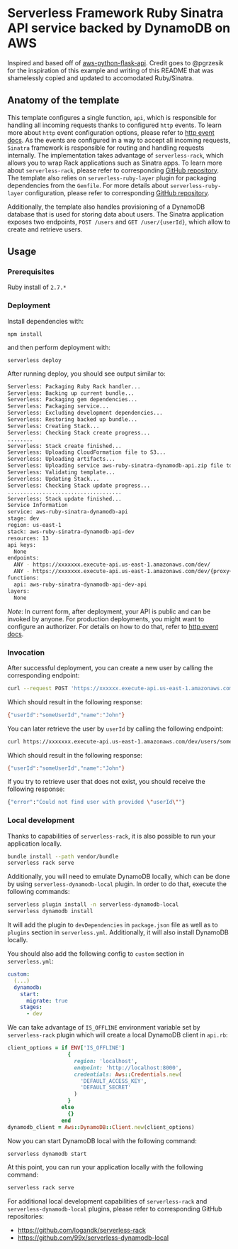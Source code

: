 <!--
title: 'Serverless Framework Ruby Sinatra API backed by DynamoDB on AWS'
description: 'This template demonstrates how to develop and deploy a simple Ruby Sinatra API service backed by DynamoDB running on AWS Lambda using the traditional Serverless Framework.'
layout: Doc
framework: v2
platform: AWS
language: Ruby
priority: 5
authorLink: 'https://github.com/serverless'
authorName: 'Serverless, inc.'
authorAvatar: 'https://avatars1.githubusercontent.com/u/13742415?s=200&v=4'
-->

# Serverless Framework Ruby Sinatra API service backed by DynamoDB on AWS

Inspired and based off of [aws-python-flask-api](https://github.com/serverless/examples/tree/master/aws-python-flask-api). Credit goes to @pgrzesik for the inspiration of this example and writing of this README that was shamelessly copied and updated to accomodated Ruby/Sinatra.

## Anatomy of the template

This template configures a single function, `api`, which is responsible for handling all incoming requests thanks to configured `http` events. To learn more about `http` event configuration options, please refer to [http event docs](https://www.serverless.com/framework/docs/providers/aws/events/apigateway/). As the events are configured in a way to accept all incoming requests, `Sinatra` framework is responsible for routing and handling requests internally. The implementation takes advantage of `serverless-rack`, which allows you to wrap Rack applications such as Sinatra apps. To learn more about `serverless-rack`, please refer to corresponding [GitHub repository](https://github.com/logandk/serverless-rack). The template also relies on `serverless-ruby-layer` plugin for packaging dependencies from the `Gemfile`. For more details about `serverless-ruby-layer` configuration, please refer to corresponding [GitHub repository](https://github.com/navarasu/serverless-ruby-layer).

Additionally, the template also handles provisioning of a DynamoDB database that is used for storing data about users. The Sinatra application exposes two endpoints, `POST /users` and `GET /user/{userId}`, which allow to create and retrieve users.

## Usage

### Prerequisites

Ruby install of `2.7.*`

### Deployment

Install dependencies with:

```
npm install
```

and then perform deployment with:

```
serverless deploy
```

After running deploy, you should see output similar to:

```bash
Serverless: Packaging Ruby Rack handler...
Serverless: Backing up current bundle...
Serverless: Packaging gem dependencies...
Serverless: Packaging service...
Serverless: Excluding development dependencies...
Serverless: Restoring backed up bundle...
Serverless: Creating Stack...
Serverless: Checking Stack create progress...
........
Serverless: Stack create finished...
Serverless: Uploading CloudFormation file to S3...
Serverless: Uploading artifacts...
Serverless: Uploading service aws-ruby-sinatra-dynamodb-api.zip file to S3 (2.68 MB)...
Serverless: Validating template...
Serverless: Updating Stack...
Serverless: Checking Stack update progress...
....................................
Serverless: Stack update finished...
Service Information
service: aws-ruby-sinatra-dynamodb-api
stage: dev
region: us-east-1
stack: aws-ruby-sinatra-dynamodb-api-dev
resources: 13
api keys:
  None
endpoints:
  ANY - https://xxxxxxx.execute-api.us-east-1.amazonaws.com/dev/
  ANY - https://xxxxxxx.execute-api.us-east-1.amazonaws.com/dev/{proxy+}
functions:
  api: aws-ruby-sinatra-dynamodb-api-dev-api
layers:
  None

```

_Note_: In current form, after deployment, your API is public and can be invoked by anyone. For production deployments, you might want to configure an authorizer. For details on how to do that, refer to [http event docs](https://www.serverless.com/framework/docs/providers/aws/events/apigateway/).

### Invocation

After successful deployment, you can create a new user by calling the corresponding endpoint:

```bash
curl --request POST 'https://xxxxxx.execute-api.us-east-1.amazonaws.com/dev/users' --header 'Content-Type: application/json' --data-raw '{"name": "John", "userId": "someUserId"}'
```

Which should result in the following response:

```bash
{"userId":"someUserId","name":"John"}
```

You can later retrieve the user by `userId` by calling the following endpoint:

```bash
curl https://xxxxxxx.execute-api.us-east-1.amazonaws.com/dev/users/someUserId
```

Which should result in the following response:

```bash
{"userId":"someUserId","name":"John"}
```

If you try to retrieve user that does not exist, you should receive the following response:

```bash
{"error":"Could not find user with provided \"userId\""}
```

### Local development

Thanks to capabilities of `serverless-rack`, it is also possible to run your application locally.

```bash
bundle install --path vendor/bundle
serverless rack serve
```

Additionally, you will need to emulate DynamoDB locally, which can be done by using `serverless-dynamodb-local` plugin. In order to do that, execute the following commands:

```bash
serverless plugin install -n serverless-dynamodb-local
serverless dynamodb install
```

It will add the plugin to `devDependencies` in `package.json` file as well as to `plugins` section in `serverless.yml`. Additionally, it will also install DynamoDB locally.

You should also add the following config to `custom` section in `serverless.yml`:

```yml
custom:
  (...)
  dynamodb:
    start:
      migrate: true
    stages:
      - dev
```

We can take advantage of `IS_OFFLINE` environment variable set by `serverless-rack` plugin which will create a local DynamoDB client in `api.rb`:

```ruby
client_options = if ENV['IS_OFFLINE']
                   {
                     region: 'localhost',
                     endpoint: 'http://localhost:8000',
                     credentials: Aws::Credentials.new(
                       'DEFAULT_ACCESS_KEY',
                       'DEFAULT_SECRET'
                     )
                   }
                 else
                   {}
                 end
dynamodb_client = Aws::DynamoDB::Client.new(client_options)
```

Now you can start DynamoDB local with the following command:

```bash
serverless dynamodb start
```

At this point, you can run your application locally with the following command:

```bash
serverless rack serve
```

For additional local development capabilities of `serverless-rack` and `serverless-dynamodb-local` plugins, please refer to corresponding GitHub repositories:

- https://github.com/logandk/serverless-rack
- https://github.com/99x/serverless-dynamodb-local
